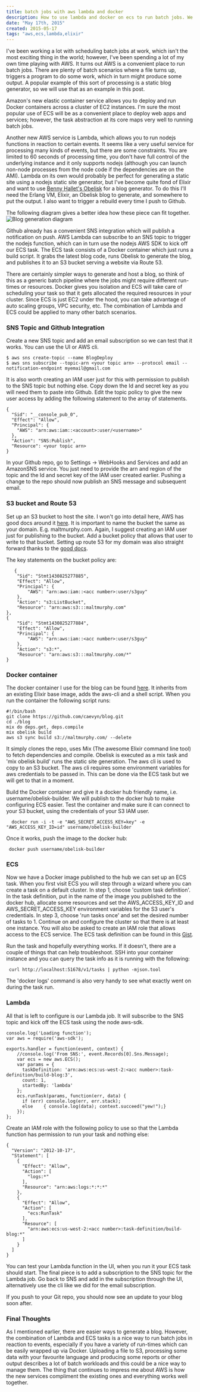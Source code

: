 ```yaml
---
title: batch jobs with aws lambda and docker
description: How to use lambda and docker on ecs to run batch jobs. We will look at how to generate a static blog in a container everytime a github commit is made, uploading it to S3 when done.
date: "May 17th, 2015"
created: 2015-05-17
tags: "aws,ecs,lambda,elixir"
---
```

I've been working a lot with scheduling batch jobs at work, which isn't the most exciting thing in the world; however, I've been spending a lot of my own time playing with AWS. It turns out AWS is a convenient place to run batch jobs. There are plenty of batch scenarios where a file turns up, triggers a program to do some work, which in turn might produce some output. A popular example of this sort of processing is a static blog generator, so we will use that as an example in this post. 

Amazon's new elastic container service allows you to deploy and run Docker containers across a cluster of EC2 instances. I'm sure the most popular use of ECS will be as a convenient place to deploy web apps and services; however, the task abstraction at its core maps very well to running batch jobs.

Another new AWS service is Lambda, which allows you to run nodejs functions in reaction to certain events. It seems like a very useful service for processing many kinds of events, but there are some constraints. You are limited to 60 seconds of processing time, you don't have full control of the underlying instance and it only supports nodejs (although you can launch non-node processes from the node code if the dependencies are on the AMI). 
Lambda on its own would probably be perfect for generating a static site using a nodejs static site generator, but I've become quite fond of Elixir and want to use [Benny Hallet's Obelisk](https://github.com/BennyHallett/obelisk) for a blog generator. To do this I'll need the Erlang VM, Elixir, an Obelisk blog to generate, and somewhere to put the output. I also want to trigger a rebuild every time I push to Github.

The following diagram gives a better idea how these piece can fit together.
![Blog generation diagram](http://img.maltmurphy.com/hipsterbatchgliffy.png)

Github already has a convenient SNS integration which will publish a notification on push. AWS Lambda can subscribe to an SNS topic to trigger the nodejs function, which can in turn use the nodejs AWS SDK to kick off our ECS task. The ECS task consists of a Docker container which just runs a build script. It grabs the latest blog code, runs Obelisk to generate the blog, and publishes it to an S3 bucket serving a website via Route 53.

There are certainly simpler ways to generate and host a blog, so think of this as a generic batch pipeline where the jobs might require different run-times or resources. Docker gives you isolation and ECS will take care of scheduling your task so that it gets allocated the required resources in your cluster. Since ECS is just EC2 under the hood, you can take advantage of auto scaling groups, VPC security, etc. The combination of Lambda and ECS could be applied to many other batch scenarios.

### SNS Topic and Github Integration

Create a new SNS topic and add an email subscription so we can test that it works. You can use the UI or AWS cli.
    
    $ aws sns create-topic --name BlogDeploy
    $ aws sns subscribe --topic-arn <your topic arn> --protocol email --notification-endpoint myemail@gmail.com

It is also worth creating an IAM user just for this with permission to publish to the SNS topic but nothing else. Copy down the Id and secret key as you will need them to paste into Github. Edit the topic policy to give the new user access by adding the following statement to the array of statements.
    
    {
      "Sid": "__console_pub_0",
      "Effect": "Allow",
      "Principal": {
        "AWS": "arn:aws:iam::<account>:user/<username>"
      },
      "Action": "SNS:Publish",
      "Resource": <your topic arn>
    }

In your Github repo, go to Settings -> WebHooks and Services and add an AmazonSNS service. You just need to provide the arn and region of the topic and the Id and secret key of the IAM user created earlier. Pushing a change to the repo should now publish an SNS message and subsequent email.

### S3 bucket and Route 53

Set up an S3 bucket to host the site. I won't go into detail here, AWS has good docs around it [here](http://docs.aws.amazon.com/AmazonS3/latest/dev/WebsiteHosting.html). It is important to name the bucket the same as your domain. E.g. maltmurphy.com. Again, I suggest creating an IAM user just for publishing to the bucket. Add a bucket policy that allows that user to write to that bucket. Setting up route 53 for my domain was also straight forward thanks to the [good docs](http://docs.aws.amazon.com/AmazonS3/latest/dev/website-hosting-custom-domain-walkthrough.html).

The key statements on the bucket policy are:

       {
		"Sid": "Stmt1430825277885",
		"Effect": "Allow",
		"Principal": {
			"AWS": "arn:aws:iam::<acc number>:user/s3guy"
		},
		"Action": "s3:ListBucket",
		"Resource": "arn:aws:s3:::maltmurphy.com"
	},
	{
		"Sid": "Stmt1430825277884",
		"Effect": "Allow",
		"Principal": {
			"AWS": "arn:aws:iam::<acc number>:user/s3guy"
		},
		"Action": "s3:*",
		"Resource": "arn:aws:s3:::maltmurphy.com/*"
	}

### Docker container

The docker container I use for the blog can be found [here](https://github.com/caevyn/obelisk-builder). It inherits from an existing Elixir base image, adds the aws-cli and a shell script. When you run the container the following script runs:

    #!/bin/bash
    git clone https://github.com/caevyn/blog.git
    cd ./blog
    mix do deps.get, deps.compile
    mix obelisk build
    aws s3 sync build s3://maltmurphy.com/ --delete
 
It simply clones the repo, uses Mix (The awesome Elixir command line tool) to fetch dependencies and compile. Obelisk is executed as a mix task and 'mix obelisk build' runs the static site generation. The aws cli is used to copy to an S3 bucket. The aws cli requires some environment variables for aws credentials to be passed in. This can be done via the ECS task but we will get to that in a moment.

Build the Docker container and give it a docker hub friendly name, i.e. username/obelisk-builder. We will publish to the docker hub to make configuring ECS easier. Test the container and make sure it can connect to your S3 bucket, using the credentials of your S3 IAM user.
            
      docker run -i -t -e "AWS_SECRET_ACCESS_KEY=key" -e "AWS_ACCESS_KEY_ID=id" username/obelisk-builder
 
 Once it works, push the image to the docker hub:
     
     docker push username/obelisk-builder

### ECS

Now we have a Docker image published to the hub we can set up an ECS task. When you first visit ECS you will step through a wizard where you can create a task on a default cluster. In step 1, choose 'custom task definition'. In the task definition, put in the name of the image you published to the docker hub, allocate some resources and set the AWS_ACCESS_KEY_ID and AWS_SECRET_ACCESS_KEY environment variables for the S3 user's credentials. In step 3, choose 'run tasks once' and set the desired number of tasks to 1. Continue on and configure the cluster so that there is at least one instance. You will also be asked to create an IAM role that allows access to the ECS service. The ECS task definition can be found in this [Gist](https://gist.github.com/caevyn/3c95cdd6b9cd0c197cba). 

Run the task and hopefully everything works. If it doesn't, there are a couple of things that can help troubleshoot. SSH into your container instance and you can query the task info as it is running with the following:
    
     curl http://localhost:51678/v1/tasks | python -mjson.tool

The 'docker logs' command is also very handy to see what exactly went on during the task run.

### Lambda

All that is left to configure is our Lambda job. It will subscribe to the SNS topic and kick off the ECS task using the node aws-sdk.

    console.log('Loading function');
    var aws = require('aws-sdk');
     
    exports.handler = function(event, context) {
        //console.log('From SNS:', event.Records[0].Sns.Message);
        var ecs = new aws.ECS();
        var params = {
          taskDefinition: 'arn:aws:ecs:us-west-2:<acc number>:task-definition/build-blog:3',
          count: 1,
          startedBy: 'lambda'
        };
        ecs.runTask(params, function(err, data) {
          if (err) console.log(err, err.stack);
          else    { console.log(data); context.succeed("yew!");}
        });
    }; 
     
     
Create an IAM role with the following policy to use so that the Lambda function has permission to run your task and nothing else:

    {
      "Version": "2012-10-17",
      "Statement": [
        {
          "Effect": "Allow",
          "Action": [
            "logs:*"
          ],
          "Resource": "arn:aws:logs:*:*:*"
        },
        {
          "Effect": "Allow",
          "Action": [
            "ecs:RunTask"
          ],
          "Resource": [
            "arn:aws:ecs:us-west-2:<acc number>:task-definition/build-blog:*"
          ]
        }
      ]
    }

You can test your Lambda function in the UI, when you run it your ECS task should start.
The final piece is to add a subscription to the SNS topic for the Lambda job. Go back to SNS and add in the subscription through the UI, alternatively use the cli like we did for the email subscription.

If you push to your Git repo, you should now see an update to your blog soon after.

### Final Thoughts

As I mentioned earlier, there are easier ways to generate a blog. However, the combination of Lambda and ECS tasks is a nice way to run batch jobs in reaction to events, especially if you have a variety of run-times which can be easily wrapped up via Docker. Uploading a file to S3, processing some data with your favourite language and producing some reports or other output describes a lot of batch workloads and this could be a nice way to manage them. The thing that continues to impress me about AWS is how the new services compliment the existing ones and everything works well together.
